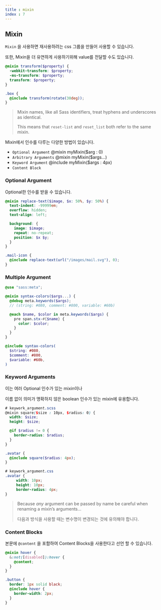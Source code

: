 ```yaml
---
title : mixin
index : 7
---
```




## Mixin

`Mixin` 을 사용하면 재사용하려는 css 그룹을 만들어 사용할 수 있습니다.

또한, Mixin을 더 유연하게 사용하기위해 value를 전달할 수도 있습니다.



```scss
@mixin transform($property) {
  -webkit-transform: $property;
  -ms-transform: $property;
  transform: $property;
}

.box { 
  @include transform(rotate(30deg)); 
}
```



> Mixin names, like all Sass identifiers, treat hyphens and underscores as identical. 
>
> This means that `reset-list` and `reset_list` both refer to the same mixin.



Mixin에서 인수를 다루는 다양한 방법이 있습니다.

- `Optional Argument` @mixin myMixin($arg : 0)
- `Arbitrary Arguments` @mixin myMixin($args...)
- `Keyword Argument` @include myMixin($args : 4px)
- `Content Block`



### Optional Argument

Optional한 인수를 받을 수 있습니다.

```scss
@mixin replace-text($image, $x: 50%, $y: 50%) {
  text-indent: -99999em;
  overflow: hidden;
  text-align: left;

  background: {
    image: $image;
    repeat: no-repeat;
    position: $x $y;
  }
}

.mail-icon {
  @include replace-text(url("/images/mail.svg"), 0);
}
```



### Multiple Argument

```scss
@use "sass:meta";

@mixin syntax-colors($args...) {
  @debug meta.keywords($args);
  // (string: #080, comment: #800, variable: #60b)

  @each $name, $color in meta.keywords($args) {
    pre span.stx-#{$name} {
      color: $color;
    }
  }
}

@include syntax-colors(
  $string: #080,
  $comment: #800,
  $variable: #60b,
)
```



### Keyword Arguments

이는 여러 Optional 인수가 있는 mixin이나 

이름 없이 의미가 명확하지 않은 boolean 인수가 있는 mixin에 유용합니다.

```scss
# keywork_argument.scss
@mixin square($size : 10px, $radius: 0) {
  width: $size;
  height: $size;

  @if $radius != 0 {
    border-radius: $radius;
  }
}

.avatar {
  @include square($radius: 4px);
}
```

```css
# keywork_argument.css
.avatar {
	 width: 10px;
	 height: 10px;
	 border-radius: 4px;
}
```

> Because *any* argument can be passed by name be careful when renaming a mixin’s arguments…
>
> 다음과 방식을 사용할 때는 변수명이 변경되는 것에 유의해야 합니다.



### Content Blocks

본문에 `@content` 을 포함하여 Content Blocks을 사용한다고 선언 할 수 있습니다.

```scss
@mixin hover {
  &:not([disabled]):hover {
    @content;
  }
}

.button {
  border: 1px solid black;
  @include hover {
    border-width: 2px;
  }
}
```

